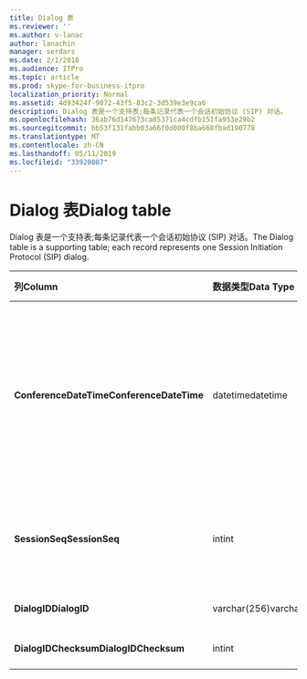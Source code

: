 ```yaml
---
title: Dialog 表
ms.reviewer: ''
ms.author: v-lanac
author: lanachin
manager: serdars
ms.date: 2/1/2018
ms.audience: ITPro
ms.topic: article
ms.prod: skype-for-business-itpro
localization_priority: Normal
ms.assetid: 4d93424f-9072-43f5-83c2-3d539e3e9ca6
description: Dialog 表是一个支持表;每条记录代表一个会话初始协议 (SIP) 对话。
ms.openlocfilehash: 36ab76d147673ca85371ca4cdfb151fa953e29b2
ms.sourcegitcommit: bb53f131fabb03a66f0d000f8ba668fbad190778
ms.translationtype: MT
ms.contentlocale: zh-CN
ms.lasthandoff: 05/11/2019
ms.locfileid: "33920087"
---
```

# <a name="dialog-table"></a><span data-ttu-id="4192e-103">Dialog 表</span><span class="sxs-lookup"><span data-stu-id="4192e-103">Dialog table</span></span>
 
<span data-ttu-id="4192e-104">Dialog 表是一个支持表;每条记录代表一个会话初始协议 (SIP) 对话。</span><span class="sxs-lookup"><span data-stu-id="4192e-104">The Dialog table is a supporting table; each record represents one Session Initiation Protocol (SIP) dialog.</span></span>
  
|<span data-ttu-id="4192e-105">**列**</span><span class="sxs-lookup"><span data-stu-id="4192e-105">**Column**</span></span>|<span data-ttu-id="4192e-106">**数据类型**</span><span class="sxs-lookup"><span data-stu-id="4192e-106">**Data Type**</span></span>|<span data-ttu-id="4192e-107">**键/索引**</span><span class="sxs-lookup"><span data-stu-id="4192e-107">**Key/Index**</span></span>|<span data-ttu-id="4192e-108">**详细信息**</span><span class="sxs-lookup"><span data-stu-id="4192e-108">**Details**</span></span>|
|:-----|:-----|:-----|:-----|
|<span data-ttu-id="4192e-109">**ConferenceDateTime**</span><span class="sxs-lookup"><span data-stu-id="4192e-109">**ConferenceDateTime**</span></span> <br/> |<span data-ttu-id="4192e-110">datetime</span><span class="sxs-lookup"><span data-stu-id="4192e-110">datetime</span></span>  <br/> |<span data-ttu-id="4192e-111">Primary</span><span class="sxs-lookup"><span data-stu-id="4192e-111">Primary</span></span>  <br/> |<span data-ttu-id="4192e-112">卓越质量 (QoE) 代理时接收从呼叫者或被叫方的第一个报告时间。</span><span class="sxs-lookup"><span data-stu-id="4192e-112">Time when the Quality of Excellence (QoE) agent receives the first report from either caller or callee.</span></span> <span data-ttu-id="4192e-113">与 SessionSeq 结合使用，来唯一地标识会话。</span><span class="sxs-lookup"><span data-stu-id="4192e-113">Used in conjunction with SessionSeq to uniquely identify a session.</span></span>  <br/> |
|<span data-ttu-id="4192e-114">**SessionSeq**</span><span class="sxs-lookup"><span data-stu-id="4192e-114">**SessionSeq**</span></span> <br/> |<span data-ttu-id="4192e-115">int</span><span class="sxs-lookup"><span data-stu-id="4192e-115">int</span></span>  <br/> |<span data-ttu-id="4192e-116">Primary</span><span class="sxs-lookup"><span data-stu-id="4192e-116">Primary</span></span>  <br/> |<span data-ttu-id="4192e-117">区分会话拥有相同的 ConferenceDateTime 时的序列号。</span><span class="sxs-lookup"><span data-stu-id="4192e-117">Sequence number to differentiate sessions when they have the same ConferenceDateTime.</span></span>  <br/> |
|<span data-ttu-id="4192e-118">**DialogID**</span><span class="sxs-lookup"><span data-stu-id="4192e-118">**DialogID**</span></span> <br/> |<span data-ttu-id="4192e-119">varchar(256)</span><span class="sxs-lookup"><span data-stu-id="4192e-119">varchar(256)</span></span>  <br/> ||<span data-ttu-id="4192e-120">全局唯一的对话 ID。</span><span class="sxs-lookup"><span data-stu-id="4192e-120">Dialog ID which is globally unique.</span></span>  <br/> |
|<span data-ttu-id="4192e-121">**DialogIDChecksum**</span><span class="sxs-lookup"><span data-stu-id="4192e-121">**DialogIDChecksum**</span></span> <br/> |<span data-ttu-id="4192e-122">int</span><span class="sxs-lookup"><span data-stu-id="4192e-122">int</span></span>  <br/> |<span data-ttu-id="4192e-123">索引</span><span class="sxs-lookup"><span data-stu-id="4192e-123">index</span></span>  <br/> |<span data-ttu-id="4192e-124">对话框 ID 的校验和。</span><span class="sxs-lookup"><span data-stu-id="4192e-124">Checksum of the Dialog ID.</span></span>  <br/> |
   

